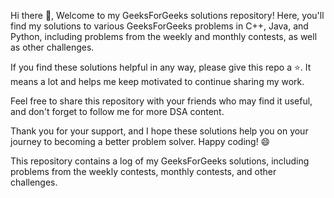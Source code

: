 Hi there 👋,
Welcome to my GeeksForGeeks solutions repository! Here, you'll find my solutions to various GeeksForGeeks problems in C++, Java, and Python, including problems from the weekly and monthly contests, as well as other challenges.

If you find these solutions helpful in any way, please give this repo a ⭐️. It means a lot and helps me keep motivated to continue sharing my work.

Feel free to share this repository with your friends who may find it useful, and don't forget to follow me for more DSA content.

Thank you for your support, and I hope these solutions help you on your journey to becoming a better problem solver. Happy coding! 😄

This repository contains a log of my GeeksForGeeks solutions, including problems from the weekly contests, monthly contests, and other challenges.

